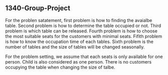 ## 1340-Group-Project

For the problen satatement, first problem is how to finding the avaialbe table. Second problem is how to determine the table occupied or not. Third problem is which table can be released. Fourth problem is how to choose the most suitable seats for the customers with minimal seats. Fifith problem is how to know the occupation time of each tables. Sixth problem is the number of tables and the size of tables will be changed seasonally. 

For the problem setting, we assume that each seats is only available for one person. Child is also considered as one person. There is no customers occupying the table when changing the size of talbe. 
